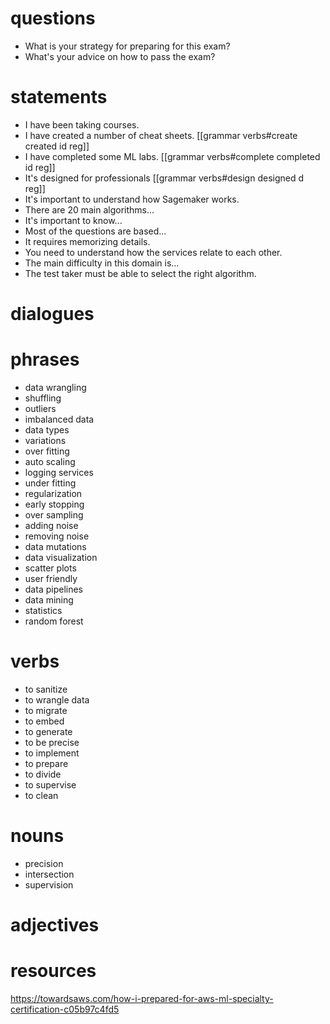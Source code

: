 # questions
- What is your strategy for preparing for this exam?
- What's your advice on how to pass the exam?

# statements
- I have been taking courses.
- I have created a number of cheat sheets. [[grammar verbs#create created id reg]]
- I have completed some ML labs. [[grammar verbs#complete completed id reg]]
- It's designed for professionals [[grammar verbs#design designed d reg]]
- It's important to understand how Sagemaker works.
- There are 20 main algorithms...
- It's important to know...
- Most of the questions are based...
- It requires memorizing details.
- You need to understand how the services relate to each other.
- The main difficulty in this domain is...
- The test taker must be able to select the right algorithm.

# dialogues

# phrases
- data wrangling
- shuffling
- outliers
- imbalanced data
- data types
- variations
- over fitting
- auto scaling
- logging services
- under fitting
- regularization
- early stopping
- over sampling
- adding noise
- removing noise
- data mutations
- data visualization
- scatter plots
- user friendly
- data pipelines
- data mining
- statistics
- random forest

# verbs
- to sanitize
- to wrangle data
- to migrate
- to embed
- to generate
- to be precise
- to implement
- to prepare
- to divide
- to supervise
- to clean

# nouns
- precision
- intersection
- supervision

# adjectives

# resources
https://towardsaws.com/how-i-prepared-for-aws-ml-specialty-certification-c05b97c4fd5